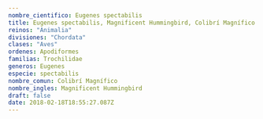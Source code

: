 ```yaml
---
nombre_cientifico: Eugenes spectabilis
title: Eugenes spectabilis, Magnificent Hummingbird, Colibrí Magnífico
reinos: "Animalia"
divisiones: "Chordata"
clases: "Aves"
ordenes: Apodiformes
familias: Trochilidae
generos: Eugenes
especie: spectabilis
nombre_comun: Colibrí Magnífico
nombre_ingles: Magnificent Hummingbird
draft: false
date: 2018-02-18T18:55:27.087Z
---
```


